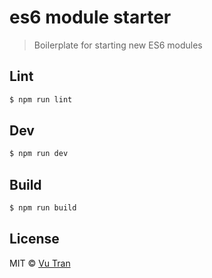 # es6 module starter

> Boilerplate for starting new ES6 modules

## Lint

````bash
$ npm run lint
````

## Dev

````bash
$ npm run dev
````

## Build

````bash
$ npm run build
````

## License

MIT © [Vu Tran](https://github.com/vutran/)
